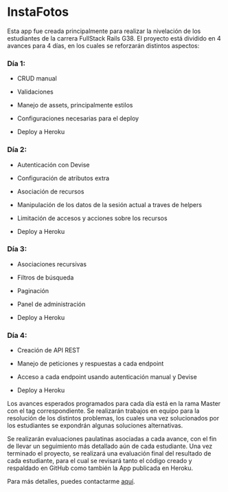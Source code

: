 # InstaFotos

Esta app fue creada principalmente para realizar la nivelación de los estudiantes de la carrera FullStack Rails G38. El proyecto está dividido en 4 avances para 4 días, en los cuales se reforzarán distintos aspectos: 

### Día 1:

* CRUD manual

* Validaciones

* Manejo de assets, principalmente estilos

* Configuraciones necesarias para el deploy

* Deploy a Heroku

### Día 2: 

* Autenticación con Devise

* Configuración de atributos extra

* Asociación de recursos

* Manipulación de los datos de la sesión actual a traves de helpers

* Limitación de accesos y acciones sobre los recursos

* Deploy a Heroku

### Día 3: 

* Asociaciones recursivas 

* Filtros de búsqueda 

* Paginación

* Panel de administración

* Deploy a Heroku

### Día 4: 

* Creación de API REST

* Manejo de peticiones y respuestas a cada endpoint

* Acceso a cada endpoint usando autenticación manual y Devise

* Deploy a Heroku 

Los avances esperados programados para cada día está en la rama Master con el tag correspondiente. Se realizarán trabajos en equipo para la resolución de los distintos problemas, los cuales una vez solucionados por los estudiantes se expondrán algunas soluciones alternativas.

Se realizarán evaluaciones paulatinas asociadas a cada avance, con el fin de llevar un seguimiento más detallado aún de cada estudiante. Una vez terminado el proyecto, se realizará una evaluación final del resultado de cada estudiante, para el cual se revisará tanto el código creado y respaldado en GitHub como también la App publicada en Heroku.

Para más detalles, puedes contactarme [aquí](mailto:diegopr178@gmail.com).